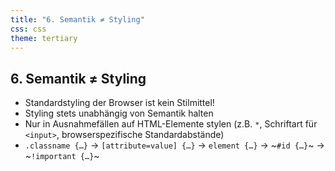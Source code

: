 ```yaml
---
title: "6. Semantik ≠ Styling"
css: css
theme: tertiary
---
```

## 6. Semantik ≠ Styling

- Standardstyling der Browser ist kein Stilmittel!
- Styling stets unabhängig von Semantik halten
- Nur in Ausnahmefällen auf HTML-Elemente stylen (z.B. `*`, Schriftart für `<input>`, browserspezifische Standardabstände)
- `.classname {…}` → `[attribute=value] {…}` → `element {…}` → ~`#id {…}`~ → ~`!important {…}`~
